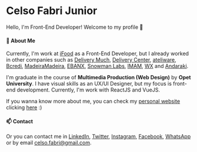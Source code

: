 # Celso Fabri Junior

Hello, I'm Front-End Developer! Welcome to my profile :space_invader:

#### :fox_face: About Me
Currently, I'm work at [iFood](https://ifood.com.br) as a Front-End Developer, but I already worked in other companies such as [Delivery Much](https://deliverymuch.com.br/), [Delivery Center](https://www.deliverycenter.com/), [ateliware](https://www.ateliware.com/), [Bcredi](https://bcredi.com.br), [MadeiraMadeira](https://www.madeiramadeira.com.br/), [EBANX](https://ebanx.com/br), [Snowman Labs](https://snowmanlabs.com.br), [IMAM](https://imam.ag), [WX](https://agenciawx.com.br) and [Andaraki](https://andaraki.com.br). 

I'm graduate in the course of **Multimedia Production (Web Design)** by **Opet University**. I have visual skills as an UX/UI Designer, but my focus is front-end development. Currently, I'm work with ReactJS and VueJS.

If you wanna know more about me, you can check my [personal website](https://celsofabri.com) clicking [here](https://celsofabri.com) :)

#### :mailbox: Contact

Or you can contact me in [LinkedIn](https://www.linkedin.com/in/celsofabri/), [Twitter](https://twitter.com/celsofabri), [Instagram](https://instagram.com/celso.cwb), [Facebook](https://facebook.com/celsofabrijr), [WhatsApp](https://api.whatsapp.com/send?phone=5541991222951) or by email celso.fabri@gmail.com.
